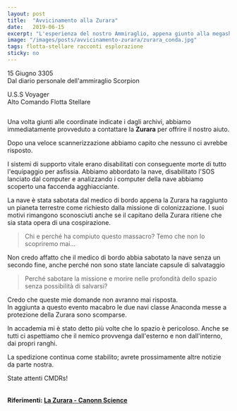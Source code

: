 ```yaml
---
layout: post
title:  "Avvicinamento alla Zurara"
date:   2019-06-15
excerpt: "L'esperienza del nostro Ammiraglio, appena giunto alla megaship abbandonata Zurara in orbita attorno al pianeta Syreadiae JX-F c0 1"
image: "/images/posts/avvicinamento-zurara/zurara_conda.jpg"
tags: flotta-stellare racconti esplorazione
sticky: no
---
```

<div class="box alt">
<p>15 Giugno 3305<br>
Dal diario personale dell'ammiraglio Scorpion</p>

<p>U.S.S Voyager<br>
Alto Comando Flotta Stellare</p>
</div>
<span class="image fit"><img src="/images/Elite-Division-png.png" alt=""></span>

Una volta giunti alle coordinate indicate i dagli archivi, abbiamo immediatamente provveduto a contattare la **Zurara** per offrire il nostro aiuto.

Dopo una veloce scannerizzazione abbiamo capito che nessuno ci avrebbe risposto.

I sistemi di supporto vitale erano disabilitati con conseguente morte di tutto l'equipaggio per asfissia. Abbiamo abbordato la nave, disabilitato l'SOS lanciato dal computer e analizzando i computer della nave abbiamo scoperto una faccenda agghiacciante.

La nave è stata sabotata dal medico di bordo appena la Zurara ha raggiunto un pianeta terrestre come richiesto dalla missione di colonizzazione. I suoi motivi rimangono sconosciuti anche se il capitano della Zurara ritiene che sia stata opera di una cospirazione.

>Chi e perché ha compiuto questo massacro? Temo che non lo scopriremo mai...

Non credo affatto che il medico di bordo abbia sabotato la nave senza un secondo fine, anche perché non sono state lanciate capsule di salvataggio

>Perché sabotare la missione e morire nelle profondità dello spazio senza possibilità di salvarsi? 

Credo che queste mie domande non avranno mai risposta.<br>
In aggiunta a questo evento macabro le due navi classe Anaconda messe a protezione della Zurara sono scomparse.

In accademia mi è stato detto più volte che lo spazio è pericoloso. Anche se tutti ci aspettiamo che il nemico provvenga dall'esterno e non dall'interno, dai propri ranghi.

La spedizione continua come stabilito; avrete prossimamente altre notizie da parte nostra. 

State attenti CMDRs!

<span class="image fit"><img src="/images/Elite-Division-png.png" alt=""></span>

#### Riferimenti: [La Zurara - Canonn Science](https://canonn.science/codex/the-zurara/)